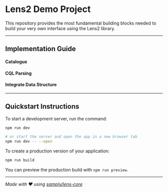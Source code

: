 # Lens2 Demo Project

This repository provides the most fundamental building blocks needed to build your very own interface using the Lens2 library.

---

## Implementation Guide 

#### Catalogue
<!-- TODO -->

#### CQL Parsing 
<!-- TODO -->

#### Integrate Data Structure 
<!-- TODO -->

---

## Quickstart Instructions 

To start a development server, run the command:

```bash
npm run dev

# or start the server and open the app in a new browser tab
npm run dev -- --open


```
To create a production version of your application:

```bash
npm run build
```

You can preview the production build with `npm run preview`.

---

*Made with ♥ using [samply/lens-core](https://github.com/samply/lens)*

